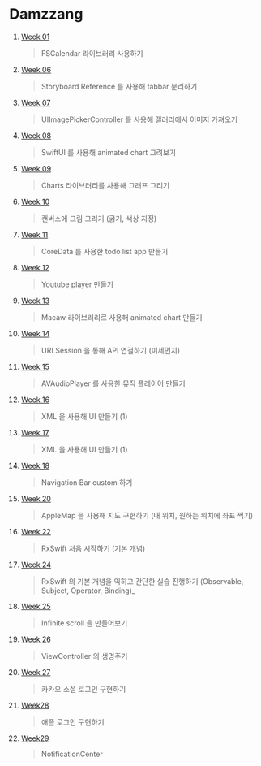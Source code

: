 # Damzzang

1. [Week 01](https://github.com/iOS-SOPT-iNNovation/eunjizzang/blob/master/study/week01.md)

    > FSCalendar 라이브러리 사용하기 

2. [Week 06](https://github.com/iOS-SOPT-iNNovation/eunjizzang/blob/master/study/week06.md)

    > Storyboard Reference 를 사용해 tabbar 분리하기

3. [Week 07](https://github.com/iOS-SOPT-iNNovation/eunjizzang/blob/master/study/week07.md)

    > UIImagePickerController 를 사용해 갤러리에서 이미지 가져오기

4. [Week 08](https://github.com/iOS-SOPT-iNNovation/eunjizzang/blob/master/study/week08.md)

    > SwiftUI 를 사용해 animated chart 그려보기

5. [Week 09](https://github.com/iOS-SOPT-iNNovation/eunjizzang/blob/master/study/week09.md)

    > Charts 라이브러리를 사용해 그래프 그리기

6. [Week 10](https://github.com/iOS-SOPT-iNNovation/eunjizzang/blob/master/study/week10.md)

    > 캔버스에 그림 그리기 (굵기, 색상 지정)

7. [Week 11](https://github.com/iOS-SOPT-iNNovation/eunjizzang/blob/master/study/week11.md)

    > CoreData 를 사용한 todo list app 만들기

8. [Week 12](https://github.com/iOS-SOPT-iNNovation/eunjizzang/blob/master/study/week12.md)

    > Youtube player 만들기

9. [Week 13](https://github.com/iOS-SOPT-iNNovation/eunjizzang/blob/master/study/week13.md)

    > Macaw 라이브러리르 사용해 animated chart 만들기

10. [Week 14](https://github.com/iOS-SOPT-iNNovation/eunjizzang/blob/master/study/week14.md)
    
    > URLSession 을 통해 API 연결하기 (미세먼지)

11. [Week 15](https://github.com/iOS-SOPT-iNNovation/eunjizzang/blob/master/study/week15.md)

    > AVAudioPlayer 를 사용한 뮤직 플레이어 만들기

12. [Week 16](https://github.com/iOS-SOPT-iNNovation/eunjizzang/blob/master/study/week16.md)

    > XML 을 사용해 UI 만들기 (1) 

13. [Week 17](https://github.com/iOS-SOPT-iNNovation/eunjizzang/blob/master/study/week17.md)

    > XML 을 사용해 UI 만들기 (1) 

14. [Week 18](https://github.com/iOS-SOPT-iNNovation/eunjizzang/blob/master/study/week18.md)

    > Navigation Bar custom 하기

15. [Week 20](https://github.com/iOS-SOPT-iNNovation/eunjizzang/blob/master/study/week20.md)

    > AppleMap 을 사용해 지도 구현하기 (내 위치, 원하는 위치에 좌표 찍기)

14. [Week 22](https://github.com/iOS-SOPT-iNNovation/eunjizzang/blob/master/study/week22.md)

    > RxSwift 처음 시작하기 (기본 개념)

15. [Week 24](https://github.com/iOS-SOPT-iNNovation/eunjizzang/blob/master/study/week24.md)

    > RxSwift 의 기본 개념을 익히고 간단한 실습 진행하기 (Observable, Subject, Operator, Binding)_

16. [Week 25](https://github.com/iOS-SOPT-iNNovation/eunjizzang/blob/master/study/week25.md)

    >  Infinite scroll 을 만들어보기

16. [Week 26](https://github.com/iOS-SOPT-iNNovation/eunjizzang/blob/master/study/week26.md)

    >  ViewController 의 생명주기
    
17. [Week 27](https://silver-g-0114.tistory.com/102)
    
    > 카카오 소셜 로그인 구현하기
    
18. [Week28](https://silver-g-0114.tistory.com/104)

    > 애플 로그인 구현하기
    
19. [Week29](https://silver-g-0114.tistory.com/106)

    > NotificationCenter 
